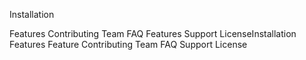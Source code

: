 Installation

Features
Contributing
Team
FAQ
Features
Support
LicenseInstallation
Features
Feature
Contributing
Team
FAQ
Support
License
